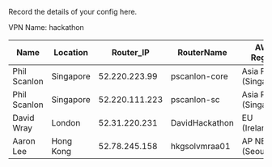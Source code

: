 


Record the details of your config here.

VPN Name: hackathon

| Name | Location  | Router_IP  |  RouterName |AWS Region | Notes  |
|------|-----------|------------|-------------|--------|----------|
| Phil Scanlon | Singapore | 52.220.223.99  | pscanlon-core | Asia Pacific (Singapore) | |
| Phil Scanlon | Singapore | 52.220.111.223 | pscanlon-sc   | Asia Pacific (Singapore) | |
| David Wray | London | 52.31.220.231 | DavidHackathon   | EU (Ireland) | |
| Aaron Lee | Hong Kong | 52.78.245.158 | hkgsolvmraa01 | AP NE (Seoul) | |
